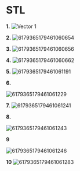 # STL
**1.** ![Vector 1](https://github.com/user-attachments/assets/657f8c39-fddb-41ab-8a5d-402a828cc4e1)

**2.** 
![6179365179461060654](https://github.com/user-attachments/assets/b56b5438-ddc0-41b3-8b8c-642c18f4b999)

**3.**
![6179365179461060656](https://github.com/user-attachments/assets/7ee40b42-fc76-46d8-9e0e-7acc6a9bacba)

**4.**
![6179365179461060662](https://github.com/user-attachments/assets/bdda6d0b-6089-42f5-81b4-22f34d9adc1b)

**5.**
![6179365179461061191](https://github.com/user-attachments/assets/72707a6d-0fad-489f-aae2-ef38ce5eb77f)

**6.**

![6179365179461061229](https://github.com/user-attachments/assets/0c39cb7b-191b-41ae-b1ba-db8d252fe1ee)

**7.**
![6179365179461061241](https://github.com/user-attachments/assets/8e9b4f11-88f3-47c0-976b-b2880d5f8dcc)

**8.**

![6179365179461061243](https://github.com/user-attachments/assets/ce510d8a-d485-4239-bbfe-2335321f492a)

**9**

![6179365179461061246](https://github.com/user-attachments/assets/4850501a-7812-432d-9d30-650f0b87b8e2)

**10**
![6179365179461061283](https://github.com/user-attachments/assets/0af3b0ef-c4e0-411d-b273-3d992015271a)
